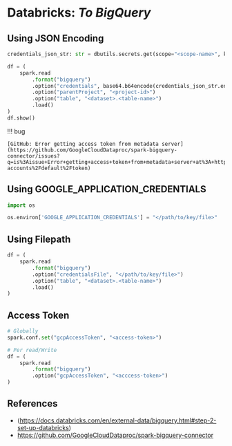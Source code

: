 # Databricks: _To BigQuery_

## Using JSON Encoding

```python
credentials_json_str: str = dbutils.secrets.get(scope="<scope-name>", key="<secret-key-name>")

df = (
    spark.read
        .format("bigquery")
        .option("credentials", base64.b64encode(credentials_json_str.encode()).decode('utf-8'))
        .option("parentProject", "<project-id>")
        .option("table", "<dataset>.<table-name>")
        .load()
)
df.show()
```

!!! bug

    [GitHub: Error getting access token from metadata server](https://github.com/GoogleCloudDataproc/spark-bigquery-connector/issues?q=is%3Aissue+Error+getting+access+token+from+metadata+server+at%3A+http%3A%2F%2F169.254.169.254%2FcomputeMetadata%2Fv1%2Finstance%2Fservice-accounts%2Fdefault%2Ftoken)

## Using GOOGLE_APPLICATION_CREDENTIALS

```python
import os

os.environ['GOOGLE_APPLICATION_CREDENTIALS'] = "</path/to/key/file>"
```

## Using Filepath

```python
df = (
    spark.read
        .format("bigquery")
        .option("credentialsFile", "</path/to/key/file>")
        .option("table", "<dataset>.<table-name>")
        .load()
)
```

## Access Token

```python
# Globally
spark.conf.set("gcpAccessToken", "<access-token>")

# Per read/Write
df = (
    spark.read
        .format("bigquery")
        .option("gcpAccessToken", "<acccess-token>")
)
```

## References

- (https://docs.databricks.com/en/external-data/bigquery.html#step-2-set-up-databricks)
- https://github.com/GoogleCloudDataproc/spark-bigquery-connector
